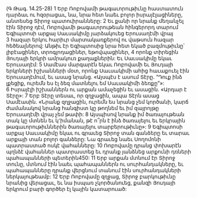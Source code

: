 (Գ Թագ. 14.25-28)
1 Երբ Ռոբովամի թագաւորութիւնը հաստատուն դարձաւ ու հզօրացաւ, նա, նրա հետ նաեւ բոլոր իսրայէլացիները, անտեսեց Տիրոջ պատուիրանները: 2 Եւ քանի որ նրանք մեղանչել էին Տիրոջ դէմ, Ռոբովամի թագաւորութեան հինգերորդ տարում Եգիպտոսի արքայ Սաւսակիմը յարձակուեց Երուսաղէմի վրայ 3 հազար երկու հարիւր մարտակառքերով ու վաթսուն հազար հեծեալներով: Անթիւ էր Եգիպտոսից նրա հետ եկած բազմութիւնը՝ լիբէացիներ, տրոգլոդացիներ, եթովպացիներ, 4 որոնք տիրեցին Յուդայի երկրի ամրակուռ քաղաքներին: Եւ Սաւսակիմը եկաւ Երուսաղէմ: 5 Սամէաս մարգարէն եկաւ Ռոբովամի եւ Յուդայի երկրների իշխանների մօտ, որոնք Սաւսակիմի ահից հաւաքուել էին Երուսաղէմում, եւ ասաց նրանց. «Այսպէս է ասում Տէրը. “Դուք ինձ լքեցիք, ուրեմն ես էլ ձեզ մատնելու եմ Սաւսակիմի ձեռքը”»: 6 Իսրայէլի իշխաններն ու արքան ամաչեցին եւ ասացին. «Արդար է Տէրը»: 7 Երբ Տէրը տեսաւ, որ զղջացին, ապա Տէրն ասաց Սամէասին. «Նրանք զղջացին, ուրեմն ես նրանց չեմ կործանի, կարճ ժամանակով նրանց հանգիստ կը թողնեմ եւ իմ զայրոյթը Երուսաղէմի վրայ չեմ թափի: 8 Այսպիսով նրանք իմ ծառայութեան տակ կը մտնեն եւ կ՚իմանան, թէ ո՞րն է ինձ ծառայելու եւ երկրային թագաւորութիւններին ծառայելու տարբերութիւնը»: 9 Եգիպտոսի արքայ Սաւսակիմը եկաւ ու գրաւեց Տիրոջ տան գանձերը եւ տարաւ արքայի տան բոլոր գանձերը: Նա գրաւեց նաեւ Սողոմոնի պատրաստած ոսկէ վահանները: 10 Ռոբովամը դրանց փոխարէն պղնձէ վահաններ պատրաստեց եւ դրանք յանձնեց արքունի դռների պահապանների պետերին450: 11 Երբ արքան մտնում էր Տիրոջ տունը, մտնում էին նաեւ պահապաններն ու սուրհանդակները, եւ պահապանները դրանք վերցնում տանում էին սուրհանդակների ներկայութեամբ: 12 Երբ Ռոբովամը զղջաց, Տիրոջ բարկութիւնը նրանից վերացաւ, եւ նա իսպառ չկործանուեց, քանզի Յուդայի երկրում բարի գործեր էլ կային կատարուած:
